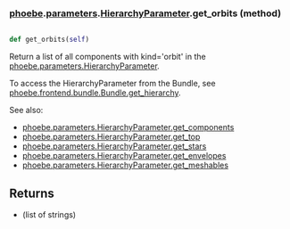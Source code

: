 ### [phoebe](phoebe.md).[parameters](phoebe.parameters.md).[HierarchyParameter](phoebe.parameters.HierarchyParameter.md).get_orbits (method)


```py

def get_orbits(self)

```



Return a list of all components with kind='orbit' in the
[phoebe.parameters.HierarchyParameter](phoebe.parameters.HierarchyParameter.md).

To access the HierarchyParameter from the Bundle, see
 [phoebe.frontend.bundle.Bundle.get_hierarchy](phoebe.frontend.bundle.Bundle.get_hierarchy.md).

See also:
* [phoebe.parameters.HierarchyParameter.get_components](phoebe.parameters.HierarchyParameter.get_components.md)
* [phoebe.parameters.HierarchyParameter.get_top](phoebe.parameters.HierarchyParameter.get_top.md)
* [phoebe.parameters.HierarchyParameter.get_stars](phoebe.parameters.HierarchyParameter.get_stars.md)
* [phoebe.parameters.HierarchyParameter.get_envelopes](phoebe.parameters.HierarchyParameter.get_envelopes.md)
* [phoebe.parameters.HierarchyParameter.get_meshables](phoebe.parameters.HierarchyParameter.get_meshables.md)

Returns
-------
* (list of strings)

